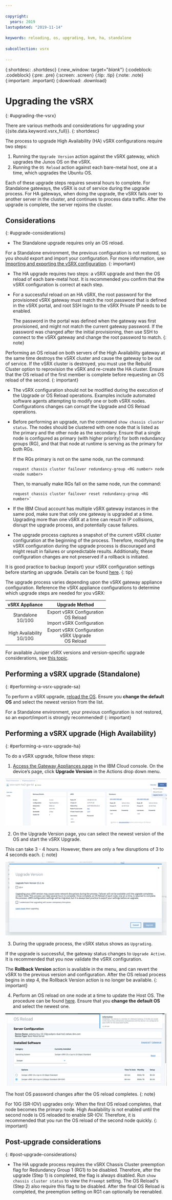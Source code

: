 ```yaml
---

copyright:
  years: 2019
lastupdated: "2019-11-14"

keywords: reloading, os, upgrading, kvm, ha, standalone

subcollection: vsrx

---
```


{:shortdesc: .shortdesc}
{:new_window: target="_blank_"}
{:codeblock: .codeblock}
{:pre: .pre}
{:screen: .screen}
{:tip: .tip}
{:note: .note}
{:important: .important}
{:download: .download}

# Upgrading the vSRX
{: #upgrading-the-vsrx}

There are various methods and considerations for upgrading your {{site.data.keyword.vsrx_full}}.
{: shortdesc}

The process to upgrade High Availability (HA) vSRX configurations require two steps:

1. Running the `Upgrade Version` action against the vSRX gateway, which upgrades the Junos OS on the vSRX.
2. Running the `OS Reload` action against each bare-metal host, one at a time, which upgrades the Ubuntu OS.

Each of these upgrade steps requires several hours to complete. For Standalone gateways, the vSRX is out of service during the upgrade process. For HA gateways, when doing the upgrade, the vSRX fails over to another server in the cluster, and continues to process data traffic. After the upgrade is complete, the server rejoins the cluster.  

## Considerations
{: #upgrade-considerations}

* The Standalone upgrade requires only an OS reload.

For a Standalone environment, the previous configuration is not restored, so you should export and import your configuration. For more information, see [Importing and exporting the vSRX configuration](/docs/vsrx?topic=vsrx-importing-exporting-vsrx-configuration).
{: important}

* The HA upgrade requires two steps: a vSRX upgrade and then the OS reload of each bare-metal host. It is recommended you confirm that the vSRX configuration is correct at each step.

* For a successful reload on an HA vSRX, the root password for the provisioned vSRX gateway must match the root password that is defined in the vSRX portal, and root SSH login to the vSRX Private IP needs to be enabled.

  The password in the portal was defined when the gateway was first provisioned, and might not match the current gateway password. If the password was changed after the initial provisioning, then use SSH to connect to the vSRX gateway and change the root password to match.
  {: note}

Performing an OS reload on both servers of the High Availability gateway at the same time destroys the vSRX cluster and cause the gateway to be out of service. If the vSRX cluster is destroyed, you must use the Rebuild Cluster option to reprovision the vSRX and re-create the HA cluster. Ensure that the OS reload of the first member is complete before requesting an OS reload of the second.
{: important}

* The vSRX configuration should not be modified during the execution of the Upgrade or OS Reload operations. Examples include automated software agents attempting to modify one or both vSRX nodes. Configurations changes can corrupt the Upgrade and OS Reload operations.

* Before performing an upgrade, run the command `show chassis cluster status`. The nodes should be clustered with one node that is listed as the primary and the other node as the secondary. Ensure that a single node is configured as primary (with higher priority) for both redundancy groups (RG), and that that node at runtime is serving as the primary for both RGs.

  If the RGs primary is not on the same node, run the command:

  ```
  request chassis cluster failover redundancy-group <RG number> node <node number>
  ```

  Then, to manually make RGs fall on the same node, run the command:

  ```
  request chassis cluster failover reset redundancy-group <RG number>`
  ```

* If the IBM Cloud account has multiple vSRX gateway instances in the same pod, make sure that only one gateway is upgraded at a time. Upgrading more than one vSRX at a time can result in IP collisions, disrupt the upgrade process, and potentially cause failures.

* The upgrade process captures a snapshot of the current vSRX cluster configuration at the beginning of the process. Therefore, modifying the vSRX configuration during the upgrade process is discouraged and might result in failures or unpredictable results. Additionally, these configuration changes are not preserved if a rollback is initiated.

It is good practice to backup (export) your vSRX configuration settings before starting an upgrade. Details can be found [here](/docs/vsrx?topic=vsrx-importing-exporting-vsrx-configuration).
{: tip}

The upgrade process varies depending upon the vSRX gateway appliance configuration. Reference the vSRX appliance configurations to determine which upgrade steps are needed for you vSRX:

| vSRX Appliance              | Upgrade Method                                                      |
| :---:                       |                                                               :---: |
| Standalone<br>1G/10G        | Export vSRX Configuration<br>OS Reload<br>Import vSRX Configuration |
| High Availability<br>1G/10G | Export vSRX Configuration<br>vSRX Upgrade<br>OS Reload              |

For available Juniper vSRX versions and version-specific upgrade considerations, see [this topic](/docs/vsrx?topic=vsrx-ibm-cloud-juniper-vsrx-release-notes).

## Performing a vSRX upgrade (Standalone)
{: #performing-a-vsrx-upgrade-sa}

To perform a vSRX upgrade, [reload the OS](/docs/vsrx?topic=vsrx-reloading-the-os). Ensure you **change the default OS** and select the newest version from the list.

For a Standalone environment, your previous configuration is not restored, so an export/import is strongly recommended!
{: important}

## Performing a vSRX upgrade (High Availability)
{: #performing-a-vsrx-upgrade-ha}

To do a vSRX upgrade, follow these steps:

1. [Access the Gateway Appliances page](/docs/vsrx?topic=gateway-appliance-viewing-all-gateway-appliances) in the IBM Cloud console. On the device’s page, click **Upgrade Version** in the Actions drop down menu.

  ![Upgrade Version Button](images/upgrade_version_button.png)

2. On the Upgrade Version page, you can select the newest version of the OS and start the vSRX Upgrade.

  This can take 3 - 4 hours. However, there are only a few disruptions of 3 to 4 seconds each.
  {: note}

  ![Upgrade Version Page](images/upgrade_version_page.png)

3. During the upgrade process, the vSRX status shows as `Upgrading`.

  If the upgrade is successful, the gateway status changes to `Upgrade Active`. It is recommended that you now validate the vSRX configuration.

  The **Rollback Version** action is available in the menu, and can revert the vSRX to the previous version and configuration. After the OS reload process begins in step 4, the Rollback Version action is no longer be available.
  {: important}

4. Perform an OS reload on one node at a time to update the Host OS. The procedure can be found [here](/docs/vsrx?topic=vsrx-reloading-the-os). Ensure that you **change the default OS** and select the newest one.

  ![Change Default OS](images/change_default_os.png)

  The host OS password changes after the OS reload completes.
  {: note}

  For 10G (SR-IOV) upgrades only: When the first OS reload completes, that node becomes the primary node. High Availability is not enabled until the second node is OS reloaded to enable SR-IOV. Therefore, it is recommended that you run the OS reload of the second node quickly.
  {: important}

## Post-upgrade considerations
{: #post-upgrade-considerations}

* The HA upgrade process requires the vSRX Chassis Cluster preemption flag for Redundancy Group 1 (RG1) to be disabled. Therefore, after the upgrade (Step 1) is completed, the flag is always disabled. Run `show chassis cluster status` to view the `Preempt` setting. The OS Reload's (Step 2) also require this flag to be disabled. After the final OS Reload is completed, the preemption setting on RG1 can optionally be reenabled.
